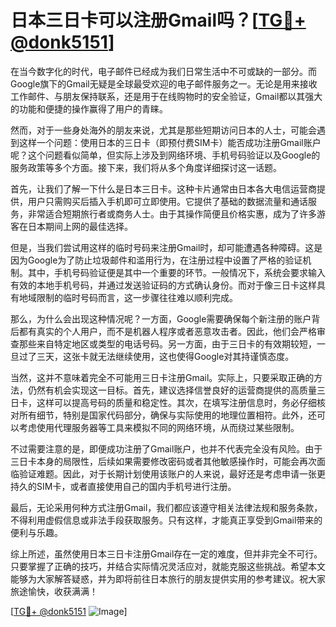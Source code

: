 # 日本三日卡可以注册Gmail吗？[[TG💪+ @donk5151](https://t.me/s/donk5151)]

在当今数字化的时代，电子邮件已经成为我们日常生活中不可或缺的一部分。而Google旗下的Gmail无疑是全球最受欢迎的电子邮件服务之一。无论是用来接收工作邮件、与朋友保持联系，还是用于在线购物时的安全验证，Gmail都以其强大的功能和便捷的操作赢得了用户的青睐。

然而，对于一些身处海外的朋友来说，尤其是那些短期访问日本的人士，可能会遇到这样一个问题：使用日本的三日卡（即预付费SIM卡）能否成功注册Gmail账户呢？这个问题看似简单，但实际上涉及到网络环境、手机号码验证以及Google的服务政策等多个方面。接下来，我们将从多个角度详细探讨这一话题。

首先，让我们了解一下什么是日本三日卡。这种卡片通常由日本各大电信运营商提供，用户只需购买后插入手机即可立即使用。它提供了基础的数据流量和通话服务，非常适合短期旅行者或商务人士。由于其操作简便且价格实惠，成为了许多游客在日本期间上网的最佳选择。

但是，当我们尝试用这样的临时号码来注册Gmail时，却可能遭遇各种障碍。这是因为Google为了防止垃圾邮件和滥用行为，在注册过程中设置了严格的验证机制。其中，手机号码验证便是其中一个重要的环节。一般情况下，系统会要求输入有效的本地手机号码，并通过发送验证码的方式确认身份。而对于像三日卡这样具有地域限制的临时号码而言，这一步骤往往难以顺利完成。

那么，为什么会出现这种情况呢？一方面，Google需要确保每个新注册的账户背后都有真实的个人用户，而不是机器人程序或者恶意攻击者。因此，他们会严格审查那些来自特定地区或类型的电话号码。另一方面，由于三日卡的有效期较短，一旦过了三天，这张卡就无法继续使用，这也使得Google对其持谨慎态度。

当然，这并不意味着完全不可能用三日卡注册Gmail。实际上，只要采取正确的方法，仍然有机会实现这一目标。首先，建议选择信誉良好的运营商提供的高质量三日卡，这样可以提高号码的质量和稳定性。其次，在填写注册信息时，务必仔细核对所有细节，特别是国家代码部分，确保与实际使用的地理位置相符。此外，还可以考虑使用代理服务器等工具来模拟不同的网络环境，从而绕过某些限制。

不过需要注意的是，即便成功注册了Gmail账户，也并不代表完全没有风险。由于三日卡本身的局限性，后续如果需要修改密码或者其他敏感操作时，可能会再次面临验证难题。因此，对于长期计划使用该账户的人来说，最好还是考虑申请一张更持久的SIM卡，或者直接使用自己的国内手机号进行注册。

最后，无论采用何种方式注册Gmail，我们都应该遵守相关法律法规和服务条款，不得利用虚假信息或非法手段获取服务。只有这样，才能真正享受到Gmail带来的便利与乐趣。

综上所述，虽然使用日本三日卡注册Gmail存在一定的难度，但并非完全不可行。只要掌握了正确的技巧，并结合实际情况灵活应对，就能克服这些挑战。希望本文能够为大家解答疑惑，并为即将前往日本旅行的朋友提供实用的参考建议。祝大家旅途愉快，收获满满！

[[TG💪+ @donk5151](https://t.me/s/donk5151) ![Image](https://i.postimg.cc/rwNCRYN7/Snipaste-2025-04-30-17-27-05.png)]